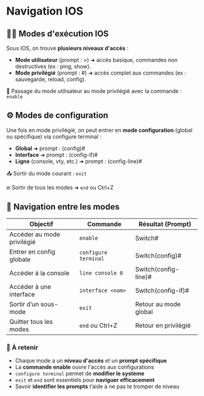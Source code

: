 # Navigation IOS

## **🧑‍💻 Modes d'exécution IOS**

Sous IOS, on trouve **plusieurs niveaux d'accès** :

- **Mode utilisateur** (prompt : >) ➜ accès basique, commandes non destructives (ex : ping, show).
- **Mode privilégié** (prompt : #) ➜ accès complet aux commandes (ex : sauvegarde, reload, config).

🔁 Passage du mode utilisateur au mode privilégié avec la commande : `enable`



## **⚙️ Modes de configuration**

Une fois en mode privilégié, on peut entrer en **mode configuration** (global ou spécifique) via configure terminal :

- **Global** ➜ prompt : (config)#
- **Interface** ➜ prompt : (config-if)#
- **Ligne** (console, vty, etc.) ➜ prompt : (config-line)#

📤 Sortir du mode courant : `exit`

🔚 Sortir de tous les modes ➜ `end` ou Ctrl+Z



## **🧭 Navigation entre les modes**

| **Objectif**               | **Commande**       | **Résultat (Prompt)** |
|----------------------------|--------------------|-----------------------|
| Accéder au mode privilégié | `enable`             | Switch#               |
| Entrer en config globale   | `configure terminal` | Switch(config)#       |
| Accéder à la console       | `line console 0`     | Switch(config-line)#  |
| Accéder à une interface    | `interface <nom>`  | Switch(config-if)#    |
| Sortir d’un sous-mode      | `exit`               | Retour au mode global |
| Quitter tous les modes     | `end` ou Ctrl+Z      | Retour en privilégié  |



### **🧃 À retenir**

- Chaque mode a un **niveau d'accès** et un **prompt spécifique**
- La **commande enable** ouvre l'accès aux configurations
- `configure terminal` permet de **modifier le système**
- `exit` et `end` sont essentiels pour **naviguer efficacement**
- Savoir **identifier les prompts** t’aide à ne pas te tromper de niveau


